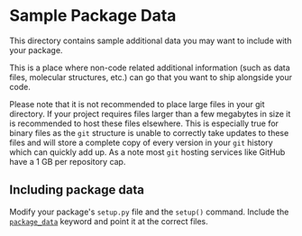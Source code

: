 # Sample Package Data

This directory contains sample additional data you may want to include with your package.

This is a place where non-code related additional information (such as data files, molecular structures,  etc.) can go that you want to ship alongside your code.

Please note that it is not recommended to place large files in your git directory. If your project requires files larger than a few megabytes in size it is recommended to host these files elsewhere. This is especially true for binary files as the `git` structure is unable to correctly take updates to these files and will store a complete copy of every version in your `git` history which can quickly add up. As a note most `git` hosting services like GitHub have a 1 GB per repository cap.

## Including package data

Modify your package's `setup.py` file and the `setup()` command. Include the [`package_data`](http://setuptools.readthedocs.io/en/latest/setuptools.html#basic-use) keyword and point it at the correct files.
